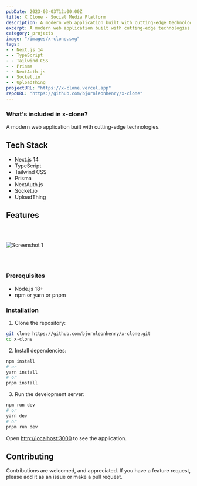 ```yaml
---
pubDate: 2023-03-03T12:00:00Z
title: X Clone - Social Media Platform
description: A modern web application built with cutting-edge technologies.
excerpt: A modern web application built with cutting-edge technologies.
category: projects
image: "/images/x-clone.svg"
tags:
- - Next.js 14
- - TypeScript
- - Tailwind CSS
- - Prisma
- - NextAuth.js
- - Socket.io
- - UploadThing
projectURL: "https://x-clone.vercel.app"
repoURL: "https://github.com/bjornleonhenry/x-clone"
---
```


### What's included in x-clone?

A modern web application built with cutting-edge technologies.

## Tech Stack

- Next.js 14
- TypeScript
- Tailwind CSS
- Prisma
- NextAuth.js
- Socket.io
- UploadThing

## Features

### &nbsp;

![Screenshot 1](/images/x-clone-1.webp)

### &nbsp;

### Prerequisites

- Node.js 18+
- npm or yarn or pnpm

### Installation

1. Clone the repository:
```bash
git clone https://github.com/bjornleonhenry/x-clone.git
cd x-clone
```

2. Install dependencies:
```bash
npm install
# or
yarn install
# or
pnpm install
```

3. Run the development server:
```bash
npm run dev
# or
yarn dev
# or
pnpm run dev
```

Open [http://localhost:3000](http://localhost:3000) to see the application.

## Contributing

Contributions are welcomed, and appreciated. If you have a feature request, please add it as an issue or make a pull request.
